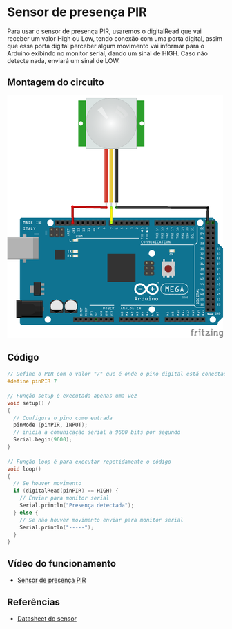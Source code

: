 # Sensor de presença PIR

Para usar o sensor de presença PIR, usaremos o digitalRead que vai receber um valor High ou Low, tendo conexão com uma porta digital, assim que essa porta digital perceber algum movimento vai informar para o Arduino exibindo no monitor serial, dando um sinal de HIGH. Caso não detecte nada, enviará um sinal de LOW.

## Montagem do circuito

<img src="pir.png" alt="Circuito PIR" width="500"/>

## Código

```C
// Define o PIR com o valor "7" que é onde o pino digital está conectado
#define pinPIR 7

// Função setup é executada apenas uma vez
void setup() /
{
  // Configura o pino como entrada
  pinMode (pinPIR, INPUT);
  // inicia a comunicação serial a 9600 bits por segundo
  Serial.begin(9600);
}

// Função loop é para executar repetidamente o código
void loop()
{
  // Se houver movimento
  if (digitalRead(pinPIR) == HIGH) {
    // Enviar para monitor serial
    Serial.println("Presença detectada");
  } else {
    // Se não houver movimento enviar para monitor serial
    Serial.println("-----");
  }
}
```

## Vídeo do funcionamento 
- [Sensor de presença PIR](https://youtu.be/BA93fHSoEoE)

## Referências

- [Datasheet do sensor](https://siccciber.com.br/wp-content/uploads/2020/06/FTC-PIR.pdf)


